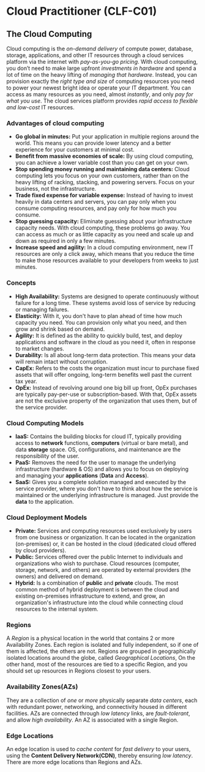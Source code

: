 # Cloud Practitioner (CLF-C01)

## The Cloud Computing

Cloud computing is the *on-demand delivery* of compute power, database, storage, applications, and other IT resources through a cloud services platform via the internet with *pay-as-you-go pricing*. With cloud computing, you don’t need to make large upfront *investments in hardware* and spend a lot of time on the heavy lifting of *managing that hardware*. Instead, you can provision exactly the *right type and size* of computing resources you need to power your newest bright idea or operate your IT department. You can access as many resources as you need, almost *instantly*, and only *pay for what you use*. The cloud services platform provides *rapid access to flexible and low-cost* IT resources.

### Advantages of cloud computing

- **Go global in minutes:** Put your application in multiple regions around the world. This means you can provide lower latency and a better experience for your customers at minimal cost.
- **Benefit from massive economies of scale:** By using cloud computing, you can achieve a lower variable cost than you can get on your own.
- **Stop spending money running and maintaining data centers:** Cloud computing lets you focus on your own customers, rather than on the heavy lifting of racking, stacking, and powering servers. Focus on your business, not the infrastructure.
- **Trade fixed expense for variable expense:** Instead of having to invest heavily in data centers and servers, you can pay only when you consume computing resources, and pay only for how much you consume.
- **Stop guessing capacity:** Eliminate guessing about your infrastructure capacity needs. With cloud computing, these problems go away. You can access as much or as little capacity as you need and scale up and down as required in only a few minutes.
- **Increase speed and agility:** In a cloud computing environment, new IT resources are only a click away, which means that you reduce the time to make those resources available to your developers from weeks to just minutes.

### Concepts

- **High Availability:** Systems are designed to operate continuously without failure for a long time. These systems avoid loss of service by reducing or managing failures.
- **Elasticity:** With it, you don't have to plan ahead of time how much capacity you need. You can provision only what you need, and then grow and shrink based on demand.
- **Agility:** It is defined as the ability to quickly build, test, and deploy applications and software in the cloud as you need it, often in response to market changes.
- **Durability:** Is all about long-term data protection. This means your data will remain intact without corruption.
- **CapEx:** Refers to the costs the organization must incur to purchase fixed assets that will offer ongoing, long-term benefits well past the current tax year.
- **OpEx:** Instead of revolving around one big bill up front, OpEx purchases are typically pay-per-use or subscription-based. With that, OpEx assets are not the exclusive property of the organization that uses them, but of the service provider.

### Cloud Computing Models

- **IaaS:** Contains the building blocks for cloud IT, typically providing access to **network** functions, **computers** (virtual or bare metal), and data **storage** space. OS, configurations, and maintenance are the responsibility of the user.
- **PaaS:** Removes the need for the user to manage the underlying infrastructure (hardware & OS) and allows you to focus on deploying and managing your **applications** (**Data** and **Access**).
- **SaaS:** Gives you a complete solution managed and executed by the service provider, where you don't have to think about how the service is maintained or the underlying infrastructure is managed. Just provide the **data** to the application.

### Cloud Deployment Models

- **Private:** Services and computing resources used exclusively by users from one business or organization. It can be located in the organization (on-premises) or, it can be hosted in the cloud (dedicated cloud offered by cloud providers).
- **Public:** Services offered over the public Internet to individuals and organizations who wish to purchase. Cloud resources (computer, storage, network, and others) are operated by external providers (the owners) and delivered on demand.
- **Hybrid:** Is a combination of **public** and **private** clouds. The most common method of hybrid deployment is between the cloud and existing on-premises infrastructure to extend, and grow, an organization's infrastructure into the cloud while connecting cloud resources to the internal system.

### Regions

A *Region* is a physical location in the world that contains 2 or more Availability Zones. Each region is isolated and fully independent, so if one of them is affected, the others are not. Regions are grouped in geographically isolated locations around the globe, called *Geographical Locations*, On the other hand, most of the resources are tied to a specific Region, and you should set up resources in Regions closest to your users.

### Availability Zones(AZs)

They are a collection of *one* or *more* physically separate *data centers*, each with redundant power, networking, and connectivity housed in different facilities. AZs are connected through *low latency* links, are *fault-tolerant*, and allow *high availability*. An AZ is associated with a single Region.

### Edge Locations

An edge location is used to *cache content* for *fast delivery* to your users, using the **Content Delivery Network(CDN)**, thereby ensuring *low latency*. There are more edge locations than Regions and AZs.
